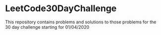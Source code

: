 # LeetCode30DayChallenge
This repository contains problems and solutions to those problems for the 30 day challenge starting for 01/04/2020
